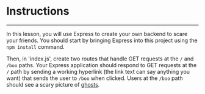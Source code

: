 # Instructions

---

In this lesson, you will use Express to create your
own backend to scare your friends. You should start 
by bringing Express into this project using 
the `npm install` command.

Then, in 'index.js', create two routes that handle
GET requests at the `/` and `/boo` paths. Your
Express application should respond to GET requests at
the `/` path by sending a working hyperlink (the link text
can say anything you want) that sends
the user to `/boo` when clicked. Users at the `/boo` 
path should see a scary picture of [ghosts](https://upload.wikimedia.org/wikipedia/commons/thumb/7/70/Halloween-2870607_1920.jpg/640px-Halloween-2870607_1920.jpg).